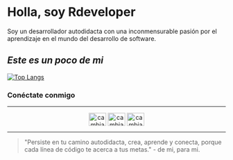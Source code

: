 # Holla, soy Rdeveloper

Soy un desarrollador autodidacta con una inconmensurable pasión por el aprendizaje en el mundo del desarrollo de software.

## _Este es un poco de mi_

[![Top Langs](https://github-readme-stats.vercel.app/api/top-langs/?username=ROCKOdeveloper&langs_count=7&layout=compact&locale=es)](https://github.com/ROCKOdeveloper)

### Conéctate conmigo
---

<p align="center">
 <a href="https://twitter.com/Rockodeveloper" target="blank"><img align="center" src="https://raw.githubusercontent.com/rahuldkjain/github-profile-readme-generator/master/src/images/icons/Social/twitter.svg" alt="cambiar" height="30" width="40" /></a>
 <a href="https://linkedin.com/in/rockodeveloper" target="blank"><img align="center" src="https://raw.githubusercontent.com/rahuldkjain/github-profile-readme-generator/master/src/images/icons/Social/linked-in-alt.svg" alt="cambiar" height="30" width="40" /></a>
 <a href="https://stackoverflow.com/users/21374231/rdeveloper" target="blank"><img align="center" src="https://raw.githubusercontent.com/rahuldkjain/github-profile-readme-generator/master/src/images/icons/Social/stack-overflow.svg" alt="cambiar" height="30" width="40" /></a>
</p>

---

> "Persiste en tu camino autodidacta, crea, aprende y conecta, porque cada línea de código te acerca a tus metas." - de mi, para mi.

